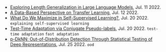 
- [Exploring Length Generalization in Large Language Models](https://arxiv.org/pdf/2207.04901.pdf), Jul. 11 2022.
- [A Data-Based Perspective on Transfer Learning](https://arxiv.org/pdf/2207.05739.pdf), Jul. 12 2022.
- [What Do We Maximize in Self-Supervised Learning?](https://arxiv.org/pdf/2207.10081v1.pdf), Jul. 20 2022. `explaining self-supervised learning`
- [Test-Time Adaptation via Conjugate Pseudo-labels](https://arxiv.org/pdf/2207.09640.pdf), Jul. 20 2022. `test-time adaptation` `fast adaptation`
- [p-DkNN: Out-of-Distribution Detection Through Statistical Testing of Deep Representations](https://arxiv.org/pdf/2207.12545.pdf), Jul. 25 2022. `ood`
